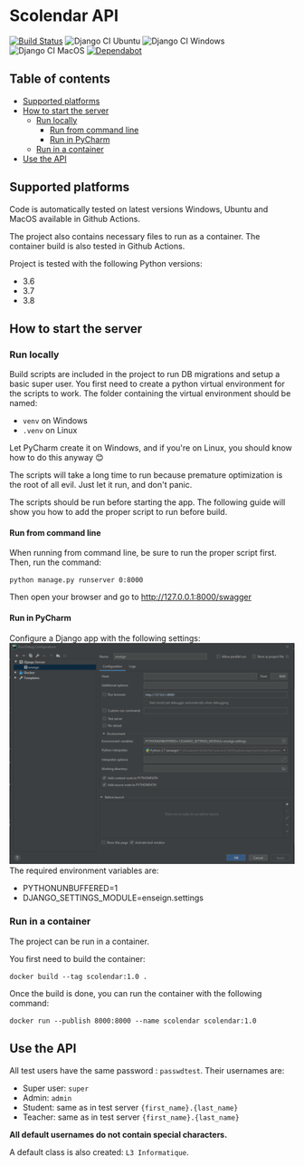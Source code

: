# Scolendar API
[![Build Status](https://travis-ci.com/tag166tt/l3_s6_projet_bdd_api.svg?token=hfWoGD6NjtKs6Vbqwnfs&branch=master)](https://travis-ci.com/tag166tt/l3_s6_projet_bdd_api)
![Django CI Ubuntu](https://github.com/tag166tt/l3_s6_projet_bdd_api/workflows/Django%20CI%20Ubuntu/badge.svg?branch=master)
![Django CI Windows](https://github.com/tag166tt/l3_s6_projet_bdd_api/workflows/Django%20CI%20Windows/badge.svg?branch=master)
![Django CI MacOS](https://github.com/tag166tt/l3_s6_projet_bdd_api/workflows/Django%20CI%20MacOS/badge.svg?branch=master)
[![Dependabot](https://badgen.net/badge/Dependabot/enabled/green?icon=dependabot)](https://dependabot.com/)

## Table of contents
  * [Supported platforms](#supported-platforms)
  * [How to start the server](#how-to-start-the-server)
    + [Run locally](#run-locally)
        - [Run from command line](#run-from-command-line)
        - [Run in PyCharm](#run-in-pycharm)
    + [Run in a container](#run-in-a-container)
  * [Use the API](#use-the-api)

## Supported platforms
Code is automatically tested on latest versions Windows, Ubuntu and MacOS available in Github Actions.

The project also contains necessary files to run as a container. The container build is also tested in Github Actions.

Project is tested with the following Python versions:
- 3.6
- 3.7
- 3.8

## How to start the server
### Run locally
Build scripts are included in the project to run DB migrations and setup a basic super user. You first need to create a python virtual environment for the scripts to work.
The folder containing the virtual environment should be named:
- `venv` on Windows
- `.venv` on Linux

Let PyCharm create it on Windows, and if you're on Linux, you should know how to do this anyway 😊

The scripts will take a long time to run because premature optimization is the root of all evil. Just let it run, and don't panic.

The scripts should be run before starting the app. The following guide will show you how to add the proper script to run before build.

#### Run from command line
When running from command line, be sure to run the proper script first.
Then, run the command:
```shell script
python manage.py runserver 0:8000
```
Then open your browser and go to http://127.0.0.1:8000/swagger

#### Run in PyCharm
Configure a Django app with the following settings:
![Django Run Config](readme_images/config.png)
The required environment variables are:
- PYTHONUNBUFFERED=1
- DJANGO_SETTINGS_MODULE=enseign.settings

### Run in a container
The project can be run in a container.

You first need to build the container:
```shell script
docker build --tag scolendar:1.0 .
```

Once the build is done, you can run the container with the following command:
```shell script
docker run --publish 8000:8000 --name scolendar scolendar:1.0
```

## Use the API
All test users have the same password : `passwdtest`.
Their usernames are:
- Super user: `super`
- Admin: `admin`
- Student: same as in test server `{first_name}.{last_name}`
- Teacher: same as in test server `{first_name}.{last_name}`

**All default usernames do not contain special characters.**

A default class is also created: `L3 Informatique`.
